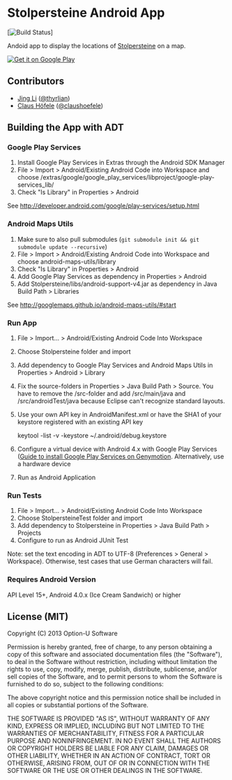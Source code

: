 # Stolpersteine Android App

[![Build Status](https://travis-ci.org/optionu/stolpersteine-android.svg)]

Andoid app to display the locations of [Stolpersteine](http://en.wikipedia.org/wiki/Stolperstein) on a map. 

[![Get it on Google Play](https://developer.android.com/images/brand/en_generic_rgb_wo_45.png)](https://play.google.com/store/apps/details?id=com.option_u.stolpersteine)

## Contributors

- [Jing Li](https://github.com/thyrlian) ([@thyrlian](https://twitter.com/thyrlian))
- [Claus Höfele](http://github.com/choefele) ([@claushoefele](https://twitter.com/claushoefele))

## Building the App with ADT

### Google Play Services

1. Install Google Play Services in Extras through the Android SDK Manager
2. File > Import > Android/Existing Android Code into Workspace and choose <android-sdk>/extras/google/google_play_services/libproject/google-play-services_lib/
3. Check "Is Library" in Properties > Android

See http://developer.android.com/google/play-services/setup.html

### Android Maps Utils

1. Make sure to also pull submodules (`git submodule init && git submodule update --recursive`)
2. File > Import > Android/Existing Android Code into Workspace and choose android-maps-utils/library
3. Check "Is Library" in Properties > Android
4. Add Google Play Services as dependency in Properties > Android
5. Add Stolpersteine/libs/android-support-v4.jar as dependency in Java Build Path > Libraries

See http://googlemaps.github.io/android-maps-utils/#start

### Run App

1. File > Import... > Android/Existing Android Code Into Workspace
2. Choose Stolpersteine folder and import
3. Add dependency to Google Play Services and Android Maps Utils in Properties > Android > Library
4. Fix the source-folders in Properties > Java Build Path > Source. You have to remove the /src-folder and add /src/main/java and /src/androidTest/java because Eclipse can't recognize standard layouts.
5. Use your own API key in AndroidManifest.xml or have the SHA1 of your keystore registered with an existing API key

    keytool -list -v -keystore ~/.android/debug.keystore
    
6. Configure a virtual device with Android 4.x with Google Play Services ([Guide to install Google Play Services on Genymotion](http://stackoverflow.com/questions/17831990/how-do-you-install-google-frameworks-play-accounts-etc-on-a-genymotion-virtu). Alternatively, use a hardware device
7. Run as Android Application

### Run Tests

1. File > Import... > Android/Existing Android Code Into Workspace
2. Choose StolpersteineTest folder and import
3. Add dependency to Stolpersteine in Properties > Java Build Path > Projects
3. Configure to run as Android JUnit Test

Note: set the text encoding in ADT to UTF-8 (Preferences > General > Workspace). Otherwise, test cases that use German characters will fail.

### Requires Android Version

API Level 15+, Android 4.0.x (Ice Cream Sandwich) or higher

## License (MIT)

Copyright (C) 2013 Option-U Software

Permission is hereby granted, free of charge, to any person obtaining a copy of this software and associated documentation files (the "Software"), to deal in the Software without restriction, including without limitation the rights to use, copy, modify, merge, publish, distribute, sublicense, and/or sell copies of the Software, and to permit persons to whom the Software is furnished to do so, subject to the following conditions:

The above copyright notice and this permission notice shall be included in all copies or substantial portions of the Software.

THE SOFTWARE IS PROVIDED "AS IS", WITHOUT WARRANTY OF ANY KIND, EXPRESS OR IMPLIED, INCLUDING BUT NOT LIMITED TO THE WARRANTIES OF MERCHANTABILITY, FITNESS FOR A PARTICULAR PURPOSE AND NONINFRINGEMENT. IN NO EVENT SHALL THE AUTHORS OR COPYRIGHT HOLDERS BE LIABLE FOR ANY CLAIM, DAMAGES OR OTHER LIABILITY, WHETHER IN AN ACTION OF CONTRACT, TORT OR OTHERWISE, ARISING FROM, OUT OF OR IN CONNECTION WITH THE SOFTWARE OR THE USE OR OTHER DEALINGS IN THE SOFTWARE.
